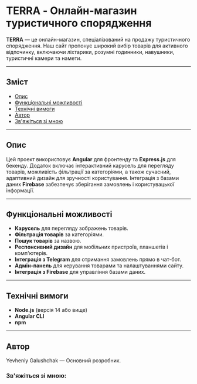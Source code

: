 # TERRA - Онлайн-магазин туристичного спорядження

**TERRA** — це онлайн-магазин, спеціалізований на продажу туристичного спорядження. Наш сайт пропонує широкий вибір товарів для активного відпочинку, включаючи ліхтарики, розумні годинники, навушники, туристичні камери та намети.

---

## Зміст

- [Опис](#опис)
- [Функціональні можливості](#функціональні-можливості)
- [Технічні вимоги](#технічні-вимоги)
- [Автор](#автор)
- [Зв'яжіться зі мною](#звяжіться-зі-мною)

---

## Опис

Цей проект використовує **Angular** для фронтенду та **Express.js** для бекенду. Додаток включає інтерактивний карусель для перегляду товарів, можливість фільтрації за категоріями, а також сучасний, адаптивний дизайн для зручності користування. Інтеграція з базами даних **Firebase** забезпечує зберігання замовлень і користувацької інформації.

---

## Функціональні можливості

- **Карусель** для перегляду зображень товарів.
- **Фільтрація товарів** за категоріями.
- **Пошук товарів** за назвою.
- **Респонсивний дизайн** для мобільних пристроїв, планшетів і комп'ютерів.
- **Інтеграція з Telegram** для отримання замовлень прямо в чат-бот.
- **Адмін-панель** для керування товарами та налаштуваннями сайту.
- **Інтеграція з Firebase** для управління базами даних.

---

## Технічні вимоги

- **Node.js** (версія 14 або вище)
- **Angular CLI**
- **npm**

---
## Автор
Yevheniy Galushchak — Основний розробник.
### Зв'яжіться зі мною:

